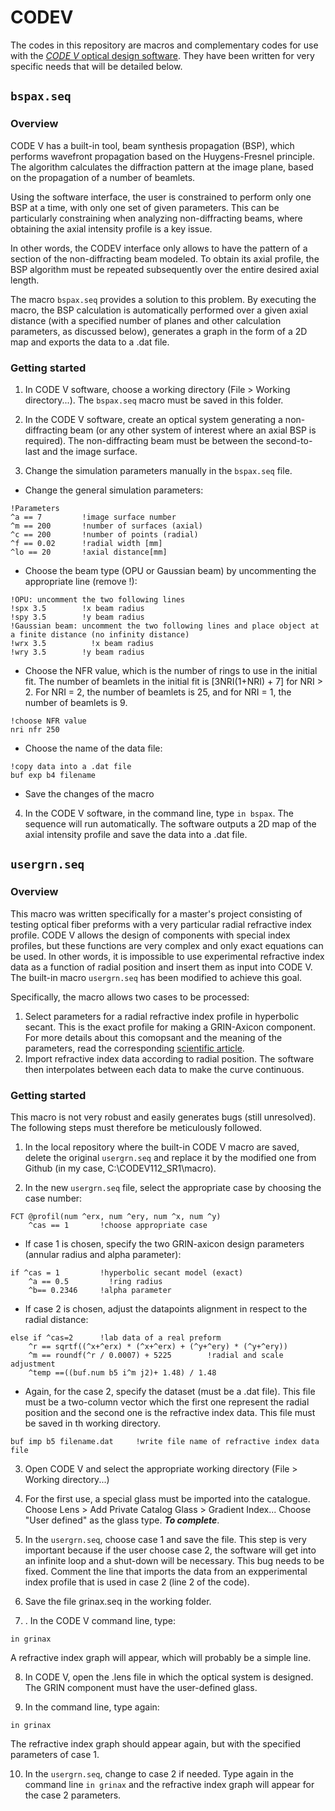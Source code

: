 # CODEV
The codes in this repository are macros and complementary codes for use with the [*CODE V* optical design software](https://www.synopsys.com/optical-solutions/codev.html). They have been written for very specific needs that will be detailed below. 

## `bspax.seq`

### Overview

CODE V has a built-in tool, beam synthesis propagation (BSP), which performs wavefront propagation based on the Huygens-Fresnel principle. The algorithm calculates the diffraction pattern at the image plane, based on the propagation of a number of beamlets.

Using the software interface, the user is constrained to perform only one BSP at a time, with only one set of given parameters. This can be particularly constraining when analyzing non-diffracting beams, where obtaining the axial intensity profile is a key issue. 

In other words, the CODEV interface only allows to have the pattern of a section of the non-diffracting beam modeled. To obtain its axial profile, the BSP algorithm must be repeated subsequently over the entire desired axial length. 

The macro `bspax.seq` provides a solution to this problem. By executing the macro, the BSP calculation is automatically performed over a given axial distance (with a specified number of planes and other calculation parameters, as discussed below), generates a graph in the form of a 2D map and exports the data to a .dat file.

### Getting started

1. In CODE V software, choose a working directory (File > Working directory...). The `bspax.seq` macro must be saved in this folder. 

2. In the CODE V software, create an optical system generating a non-diffracting beam (or any other system of interest where an axial BSP is required). The non-diffracting beam must be between the second-to-last and the image surface.

3. Change the simulation parameters manually in the `bspax.seq` file.

- Change the general simulation parameters:
```
!Parameters
^a == 7		    !image surface number
^m == 200		!number of surfaces (axial)
^c == 200		!number of points (radial)
^f == 0.02		!radial width [mm]
^lo == 20		!axial distance[mm]
```

- Choose the beam type (OPU or Gaussian beam) by uncommenting the appropriate line (remove !):

```
!OPU: uncomment the two following lines
!spx 3.5		!x beam radius
!spy 3.5		!y beam radius
!Gaussian beam: uncomment the two following lines and place object at a finite distance (no infinity distance)
!wrx 3.5		  !x beam radius
!wry 3.5	  	!y beam radius
```

- Choose the NFR value, which is the number of rings to use in the initial fit. The number of beamlets in the initial fit is [3NRI(1+NRI) + 7] for NRI > 2. For NRI = 2, the number of beamlets is 25, and for NRI = 1, the number of beamlets is 9.
  
```
!choose NFR value
nri nfr 250		
```
- Choose the name of the data file:

```
!copy data into a .dat file
buf exp b4 filename
```

- Save the changes of the macro

4. In the CODE V software, in the command line, type `in bspax`. The sequence will run automatically. The software outputs a 2D map of the axial intensity profile and save the data into a .dat file.

## `usergrn.seq`

### Overview
This macro was written specifically for a master's project consisting of testing optical fiber preforms with a very particular radial refractive index profile. CODE V allows the design of components with special index profiles, but these functions are very complex and only exact equations can be used. In other words, it is impossible to use experimental refractive index data as a function of radial position and insert them as input into CODE V. The built-in macro `usergrn.seq` has been modified to achieve this goal.

Specifically, the macro allows two cases to be processed:

1. Select parameters for a radial refractive index profile in hyperbolic secant. This is the exact profile for making a GRIN-Axicon component. For more details about this comopsant and the meaning of the parameters, read the corresponding [scientific article](https://www.sciencedirect.com/science/article/abs/pii/S0030401820304545). 
2. Import refractive index data according to radial position. The software then interpolates between each data to make the curve continuous.

### Getting started
This macro is not very robust and easily generates bugs (still unresolved). The following steps must therefore be meticulously followed.

1. In the local repository where the built-in CODE V macro are saved, delete the original `usergrn.seq` and replace it by the modified one from Github (in my case, C:\CODEV112_SR1\macro). 

2. In the new `usergrn.seq` file, select the appropriate case by choosing the case number:
```
FCT @profil(num ^erx, num ^ery, num ^x, num ^y)
	^cas == 1   	!choose appropriate case
```
- If case 1 is chosen, specify the two GRIN-axicon design parameters (annular radius and alpha parameter):
```
if ^cas = 1			!hyperbolic secant model (exact)
	^a == 0.5		  !ring radius
	^b== 0.2346		!alpha parameter
```
- If case 2 is chosen, adjust the datapoints alignment in respect to the radial distance:
```
else if ^cas=2		!lab data of a real preform
	^r == sqrtf((^x+^erx) * (^x+^erx) + (^y+^ery) * (^y+^ery))
	^m == roundf(^r / 0.0007) + 5225		!radial and scale adjustment
	^temp ==((buf.num b5 i^m j2)+ 1.48) / 1.48
```
- Again, for the case 2, specify the dataset (must be a .dat file). This file must be a two-column vector which the first one represent the radial position and the second one is the refractive index data. This file must be saved in th working directory.
```
buf imp b5 filename.dat		!write file name of refractive index data file
```
3. Open CODE V and select the appropriate working directory (File > Working directory...)

4. For the first use, a special glass must be imported into the catalogue. Choose Lens > Add Private Catalog Glass > Gradient Index... Choose "User defined" as the glass type. ***To complete***.

5. In the `usergrn.seq`, choose case 1 and save the file. This step is very important because if the user choose case 2, the software will get into an infinite loop and a shut-down will be necessary. This bug needs to be fixed. Comment the line that imports the data from an expperimental index profile that is used in case 2 (line 2 of the code). 

6. Save the file grinax.seq in the working folder.

7. . In the CODE V command line, type:
``` 
in grinax
```
A refractive index graph will appear, which will probably be a simple line. 

8. In CODE V, open the .lens file in which the optical system is designed. The GRIN component must have the user-defined glass. 

9. In the command line, type again:
``` 
in grinax
```
The refractive index graph should appear again, but with the specified parameters of case 1. 

10. In the `usergrn.seq`, change to case 2 if needed. Type again in the command line `in grinax` and the refractive index graph will appear for the case 2 parameters. 
